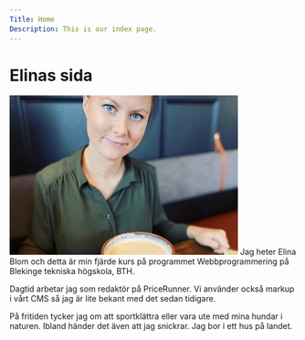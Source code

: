 ```yaml
---
Title: Home
Description: This is our index page.
---
```


Elinas sida
==========================

![Elina](assets/img/elina.jpg) Jag heter Elina Blom och detta är min fjärde kurs på programmet Webbprogrammering på Blekinge tekniska högskola, BTH.

Dagtid arbetar jag som redaktör på PriceRunner. Vi använder också markup i vårt CMS så jag är lite bekant med det sedan tidigare.

På fritiden tycker jag om att sportklättra eller vara ute med mina hundar i naturen. Ibland händer det även att jag snickrar. Jag bor i ett hus på landet.
<i class="fab fa-angellist"></i>
